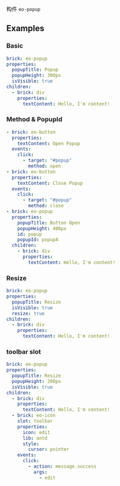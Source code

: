 构件 `eo-popup`

## Examples

### Basic

```yaml preview minHeight="500px"
brick: eo-popup
properties:
  popupTitle: Popup
  popupHeight: 300px
  isVisible: true
children:
  - brick: div
    properties:
      textContent: Hello, I'm content!
```

### Method & PopupId

```yaml preview minHeight="500px"
- brick: eo-button
  properties:
    textContent: Open Popup
  events:
    click:
      - target: "#popup"
        method: open
- brick: eo-button
  properties:
    textContent: Close Popup
  events:
    click:
      - target: "#popup"
        method: close
- brick: eo-popup
  properties:
    popupTitle: Button Open
    popupHeight: 400px
    id: popup
    popupId: popupA
  children:
    - brick: div
      properties:
        textContent: Hello, I'm content!
```

### Resize

```yaml preview minHeight="500px"
brick: eo-popup
properties:
  popupTitle: Resize
  isVisible: true
  resize: true
children:
  - brick: div
    properties:
      textContent: Hello, I'm content!
```

### toolbar slot

```yaml preview minHeight="300px"
brick: eo-popup
properties:
  popupTitle: Resize
  popupHeight: 200px
  isVisible: true
children:
  - brick: div
    properties:
      textContent: Hello, I'm content!
  - brick: eo-icon
    slot: toolbar
    properties:
      icon: edit
      lib: antd
      style:
        cursor: pointer
    events:
      click:
        - action: message.success
          args:
            - edit
```
